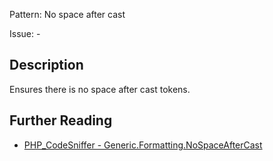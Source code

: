 Pattern: No space after cast

Issue: -

## Description

Ensures there is no space after cast tokens.

## Further Reading

* [PHP_CodeSniffer - Generic.Formatting.NoSpaceAfterCast](https://github.com/PHPCSStandards/PHP_CodeSniffer/blob/master/src/Standards/Generic/Sniffs/Formatting/NoSpaceAfterCastSniff.php)